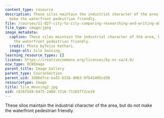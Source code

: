 ```yaml
---
content_type: resource
description: These silos maintain the industrial character of the area, but do not
  make the waterfront pedestrian friendly.
file: /courses/11-027-city-to-city-comparing-researching-and-writing-about-cities-spring-2006/c816f5d48475248d721671165ff2ce19_Silo_Housing2.jpg
file_type: image/jpeg
image_metadata:
  caption: These silos maintain the industrial character of the area, but do not make
    the waterfront pedestrian friendly.
  credit: Photo byTejus Kothari.
  image-alt: Silo housing.
learning_resource_types: []
license: https://creativecommons.org/licenses/by-nc-sa/4.0/
ocw_type: OCWImage
parent_title: Image Gallery
parent_type: CourseSection
parent_uid: 3d86dfce-ea32-b32b-d063-9fb41405cd30
resourcetype: Image
title: Silo_Housing2.jpg
uid: c816f5d4-8475-248d-7216-71165ff2ce19
---
```

These silos maintain the industrial character of the area, but do not make the waterfront pedestrian friendly.